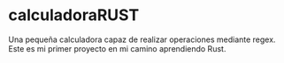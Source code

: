 # calculadoraRUST
Una pequeña calculadora capaz de realizar operaciones mediante regex.
Este es mi primer proyecto en mi camino aprendiendo Rust.

